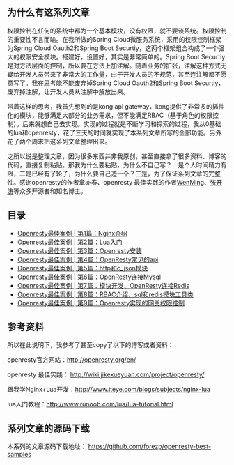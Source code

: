 
## 为什么有这系列文章

权限控制在任何的系统中都为一个基本模块，没有权限，就不要谈系统。权限控制的重要性不言而喻。在我所做的Spring Cloud微服务系统，采用的权限控制框架为Spring Cloud Oauth2和Spring Boot Securtiy，这两个框架组合构成了一个强大的权限安全模块。搭建好，设置好，其实是非常简单的。Spring Boot Securtiy是对方法层面的控制，所以要在方法上加注解。随着业务的扩张，注解这种方式无疑给开发人员带来了非常大的工作量，由于开发人员的不规范，甚至连注解都不愿意写了。我在思考能不能废弃掉Spring Cloud Oauth2和Spring Boot Securtiy，废弃掉注解，让开发人员从注解中解放出来。

带着这样的思考，我首先想到的是kong api gateway，kong提供了非常多的插件化的模块，能够满足大部分的业务需求，但不能满足RBAC（基于角色的权限控制）。后来就想自己去实现。实现的过程就是不断学习和探索的过程，我从0基础的lua和openresty，花了三天的时间就实现了本系列文章所写的全部功能。另外花了两个周末把这系列文章整理出来。

之所以说是整理文章，因为很多东西并非我原创，甚至直接拿了很多资料、博客的代码，直接复制粘贴。那我为什么要粘贴，为什么不自己写？一是个人时间精力有限，二是已经有了轮子，为什么要自己造一个？三是，为了保证系列文章的完整性。感谢openresty的作者章亦春、openresty 最佳实践的作者[WenMing](https://github.com/moonbingbing)、[张开涛](http://jinnianshilongnian.iteye.com/)等众多开源者和知名博主。

<!--more-->


## 目录

-  [Openresty最佳案例 | 第1篇：Nginx介绍](http://blog.csdn.net/forezp/article/details/78616591)
-  [Openresty最佳案例 | 第2篇：Lua入门](http://blog.csdn.net/forezp/article/details/78616622)
-  [Openresty最佳案例 | 第3篇：Openresty安装](http://blog.csdn.net/forezp/article/details/78616645)
-  [Openresty最佳案例 | 第4篇：OpenResty常见的api](http://blog.csdn.net/forezp/article/details/78616660)
-  [Openresty最佳案例 | 第5篇：http和c_json模块](http://blog.csdn.net/forezp/article/details/78616672)
-  [Openresty最佳案例 | 第6篇：OpenResty连接Mysql](http://blog.csdn.net/forezp/article/details/78616698)
-  [Openresty最佳案例 | 第7篇：模块开发、OpenResty连接Redis](http://blog.csdn.net/forezp/article/details/78616714)
-  [Openresty最佳案例 | 第8篇：RBAC介绍、sql和redis模块工具类](http://blog.csdn.net/forezp/article/details/78616738)
-  [Openresty最佳案例 | 第9篇：Openresty实现的网关权限控制](http://blog.csdn.net/forezp/article/details/78616779)


## 参考资料

所以在此说明下，我参考了甚至copy了以下的博客或者资料：

openresty官方网站：http://openresty.org/en/ 

openresty 最佳实践： http://wiki.jikexueyuan.com/project/openresty/

跟我学Nginx+Lua开发：http://www.iteye.com/blogs/subjects/nginx-lua

lua入门教程：http://www.runoob.com/lua/lua-tutorial.html

## 系列文章的源码下载

本系列的文章源码下载地址：
https://github.com/forezp/openresty-best-samples